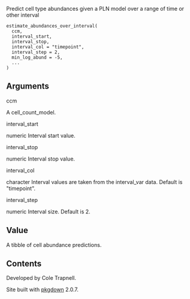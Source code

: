 Predict cell type abundances given a PLN model over a range of time or other interval

    estimate_abundances_over_interval(
      ccm,
      interval_start,
      interval_stop,
      interval_col = "timepoint",
      interval_step = 2,
      min_log_abund = -5,
      ...
    )

Arguments
---------

ccm

A cell\_count\_model.

interval\_start

numeric Interval start value.

interval\_stop

numeric Interval stop value.

interval\_col

character Interval values are taken from the interval\_var data. Default is "timepoint".

interval\_step

numeric Interval size. Default is 2.

Value
-----

A tibble of cell abundance predictions.

Contents
--------

Developed by Cole Trapnell.

Site built with [pkgdown](https://pkgdown.r-lib.org/) 2.0.7.